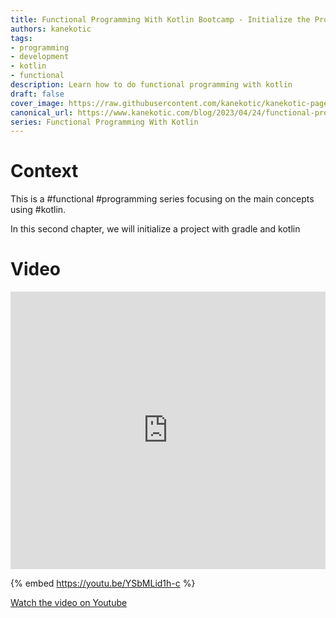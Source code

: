 ```yaml
---
title: Functional Programming With Kotlin Bootcamp - Initialize the Project
authors: kanekotic
tags:
- programming
- development
- kotlin
- functional
description: Learn how to do functional programming with kotlin
draft: false
cover_image: https://raw.githubusercontent.com/kanekotic/kanekotic-page/main/static/img/fp-with-kotlin-gradle.png
canonical_url: https://www.kanekotic.com/blog/2023/04/24/functional-programming-with-kotlin-bootcamp-initialize-the-project
series: Functional Programming With Kotlin
---
```


# Context

This is a #functional #programming series focusing on the main concepts using #kotlin.

In this second chapter, we will initialize a project with gradle and kotlin

# Video

<iframe width="100%" height="444" src="https://www.youtube.com/embed/YSbMLid1h-c" title="YouTube video player" frameborder="0" allow="accelerometer; autoplay; clipboard-write; encrypted-media; gyroscope; picture-in-picture" allowfullscreen></iframe>

{% embed https://youtu.be/YSbMLid1h-c %}

[﻿Watch the video on Youtube](https://youtu.be/YSbMLid1h-c)